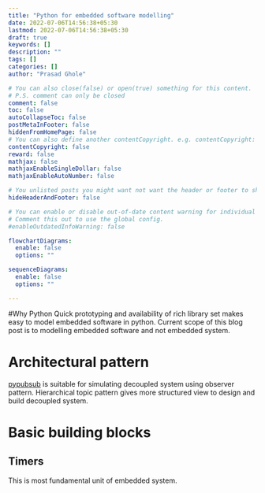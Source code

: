 ```yaml
---
title: "Python for embedded software modelling"
date: 2022-07-06T14:56:38+05:30
lastmod: 2022-07-06T14:56:38+05:30
draft: true
keywords: []
description: ""
tags: []
categories: []
author: "Prasad Ghole"

# You can also close(false) or open(true) something for this content.
# P.S. comment can only be closed
comment: false
toc: false
autoCollapseToc: false
postMetaInFooter: false
hiddenFromHomePage: false
# You can also define another contentCopyright. e.g. contentCopyright: "This is another copyright."
contentCopyright: false
reward: false
mathjax: false
mathjaxEnableSingleDollar: false
mathjaxEnableAutoNumber: false

# You unlisted posts you might want not want the header or footer to show
hideHeaderAndFooter: false

# You can enable or disable out-of-date content warning for individual post.
# Comment this out to use the global config.
#enableOutdatedInfoWarning: false

flowchartDiagrams:
  enable: false
  options: ""

sequenceDiagrams: 
  enable: false
  options: ""

---
```


<!--more-->

#Why Python
Quick prototyping and availability of rich library set makes easy to model
embedded software in python. Current scope of this blog post is to modelling
embedded software and not embedded system.

# Architectural pattern
[pypubsub](https://pypubsub.readthedocs.io) is suitable for simulating decoupled
system using observer pattern. Hierarchical topic pattern gives more structured
view to design and build decoupled system.


# Basic building blocks
## Timers
This is most fundamental unit of embedded system. 
